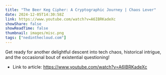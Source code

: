```yaml
---
title: "The Beer Keg Cipher: A Cryptographic Journey | Chaos Lever"
date: 2024-12-05T14:30:58Z
link: https://www.youtube.com/watch?v=A6IBRKadeXc
showShare: false
showReadTime: false
thumbnail: images/misc.png
tags: ["nedinthecloud.com"]
---
```

Get ready for another delightful descent into tech chaos, historical intrigue, and the occasional bout of existential questioning!

- Link to article: https://www.youtube.com/watch?v=A6IBRKadeXc